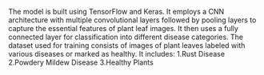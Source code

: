 The model is built using TensorFlow and Keras. It employs a CNN architecture with multiple convolutional layers followed by pooling layers to capture the essential features of plant leaf images. It then uses a fully connected layer for classification into different disease categories.
The dataset used for training consists of images of plant leaves labeled with various diseases or marked as healthy. It includes:
1.Rust Disease
2.Powdery Mildew Disease
3.Healthy Plants
